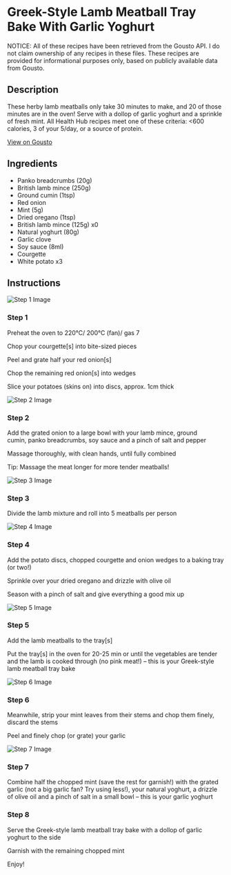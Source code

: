 # Greek-Style Lamb Meatball Tray Bake With Garlic Yoghurt

NOTICE: All of these recipes have been retrieved from the Gousto API. I do not claim ownership of any recipes in these files. These recipes are provided for informational purposes only, based on publicly available data from Gousto.

## Description

These herby lamb meatballs only take 30 minutes to make, and 20 of those minutes are in the oven! Serve with a dollop of garlic yoghurt and a sprinkle of fresh mint. All Health Hub recipes meet one of these criteria: <600 calories, 3 of your 5/day, or a source of protein.

[View on Gousto](https://www.gousto.co.uk/recipes/cookbook/greek-lamb-meatball-tray-bake-with-garlic-yoghurt)

## Ingredients

- Panko breadcrumbs (20g)
- British lamb mince (250g)
- Ground cumin (1tsp)
- Red onion
- Mint (5g)
- Dried oregano (1tsp)
- British lamb mince (125g) x0
- Natural yoghurt (80g)
- Garlic clove
- Soy sauce (8ml)
- Courgette
- White potato x3

## Instructions

![Step 1 Image](https://production-media.gousto.co.uk/cms/recipe-step-image/1966.-step-1-x200.jpg)

### Step 1

Preheat the oven to 220°C/ 200°C (fan)/ gas 7

Chop your courgette[s] into bite-sized pieces

Peel and grate half your red onion[s]

Chop the remaining red onion[s] into wedges

Slice your potatoes (skins on) into discs, approx. 1cm thick

![Step 2 Image](https://production-media.gousto.co.uk/cms/recipe-step-image/1966.-step-2-x200.jpg)

### Step 2

Add the grated onion to a large bowl with your lamb mince, ground cumin, panko breadcrumbs, soy sauce and a pinch of salt and pepper

Massage thoroughly, with clean hands, until fully combined

Tip: Massage the meat longer for more tender meatballs!

![Step 3 Image](https://production-media.gousto.co.uk/cms/recipe-step-image/1966.-step-3-x200.jpg)

### Step 3

Divide the lamb mixture and roll into 5 meatballs per person

![Step 4 Image](https://production-media.gousto.co.uk/cms/recipe-step-image/1966.-step-4-x200.jpg)

### Step 4

Add the potato discs, chopped courgette and onion wedges to a baking tray (or two!)

Sprinkle over your dried oregano and drizzle with olive oil

Season with a pinch of salt and give everything a good mix up

![Step 5 Image](https://production-media.gousto.co.uk/cms/recipe-step-image/1966.-step-5-x200.jpg)

### Step 5

Add the lamb meatballs to the tray[s]

Put the tray[s] in the oven for 20-25 min or until the vegetables are tender and the lamb is cooked through (no pink meat!) – this is your Greek-style lamb meatball tray bake

![Step 6 Image](https://production-media.gousto.co.uk/cms/recipe-step-image/Step-6-copy-1678865787457-x200.jpg)

### Step 6

Meanwhile, strip your mint leaves from their stems and chop them finely, discard the stems

Peel and finely chop (or grate) your garlic

![Step 7 Image](https://production-media.gousto.co.uk/cms/recipe-step-image/Step-7-copy-1678865795647-x200.jpg)

### Step 7

Combine half the chopped mint (save the rest for garnish!) with the grated garlic (not a big garlic fan? Try using less!), your natural yoghurt, a drizzle of olive oil and a pinch of salt in a small bowl – this is your garlic yoghurt

### Step 8

Serve the Greek-style lamb meatball tray bake with a dollop of garlic yoghurt to the side

Garnish with the remaining chopped mint

Enjoy!

